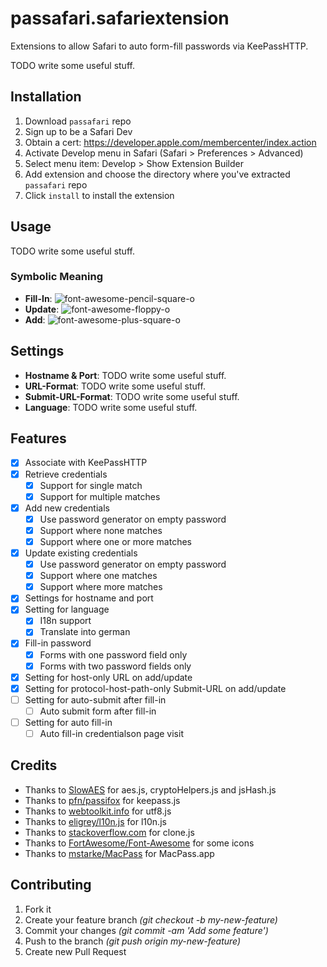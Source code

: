# passafari.safariextension

Extensions to allow Safari to auto form-fill passwords via KeePassHTTP.

TODO write some useful stuff.

## Installation

1. Download `passafari` repo
2. Sign up to be a Safari Dev
2. Obtain a cert: https://developer.apple.com/membercenter/index.action
3. Activate Develop menu in Safari (Safari > Preferences > Advanced)
4. Select menu item: Develop > Show Extension Builder
5. Add extension and choose the directory where you've extracted `passafari` repo
6. Click `install` to install the extension 

## Usage

TODO write some useful stuff.

### Symbolic Meaning

- **Fill-In**: ![font-awesome-pencil-square-o](https://raw.githubusercontent.com/mmichaa/passafari.safariextension/master/images/font-awesome-pencil-square-o.png)
- **Update**: ![font-awesome-floppy-o](https://raw.githubusercontent.com/mmichaa/passafari.safariextension/master/images/font-awesome-floppy-o.png)
- **Add**: ![font-awesome-plus-square-o](https://raw.githubusercontent.com/mmichaa/passafari.safariextension/master/images/font-awesome-plus-square-o.png)

## Settings

- **Hostname & Port**: TODO write some useful stuff.
- **URL-Format**: TODO write some useful stuff.
- **Submit-URL-Format**: TODO write some useful stuff.
- **Language**: TODO write some useful stuff.

## Features

- [X] Associate with KeePassHTTP
- [X] Retrieve credentials
  - [X] Support for single match
  - [X] Support for multiple matches
- [X] Add new credentials
  - [X] Use password generator on empty password
  - [X] Support where none matches
  - [X] Support where one or more matches
- [X] Update existing credentials
  - [X] Use password generator on empty password
  - [X] Support where one matches
  - [X] Support where more matches
- [X] Settings for hostname and port
- [X] Setting for language
  - [X] I18n support
  - [X] Translate into german
- [X] Fill-in password
  - [X] Forms with one password field only
  - [X] Forms with two password fields only
- [X] Setting for host-only URL on add/update
- [X] Setting for protocol-host-path-only Submit-URL on add/update
- [ ] Setting for auto-submit after fill-in
  - [ ] Auto submit form after fill-in
- [ ] Setting for auto fill-in
  - [ ] Auto fill-in credentialson page visit

## Credits

- Thanks to [SlowAES](https://code.google.com/p/slowaes/) for aes.js, cryptoHelpers.js and jsHash.js
- Thanks to [pfn/passifox](https://github.com/pfn/passifox/) for keepass.js
- Thanks to [webtoolkit.info](http://www.webtoolkit.info/javascript-utf8.html) for utf8.js
- Thanks to [eligrey/l10n.js](https://github.com/eligrey/l10n.js) for l10n.js
- Thanks to [stackoverflow.com](http://stackoverflow.com/a/728694/888294) for clone.js
- Thanks to [FortAwesome/Font-Awesome](https://github.com/FortAwesome/Font-Awesome) for some icons
- Thanks to [mstarke/MacPass](https://github.com/mstarke/MacPass) for MacPass.app

## Contributing

1. Fork it
2. Create your feature branch _(git checkout -b my-new-feature)_
3. Commit your changes _(git commit -am 'Add some feature')_
4. Push to the branch _(git push origin my-new-feature)_
5. Create new Pull Request
